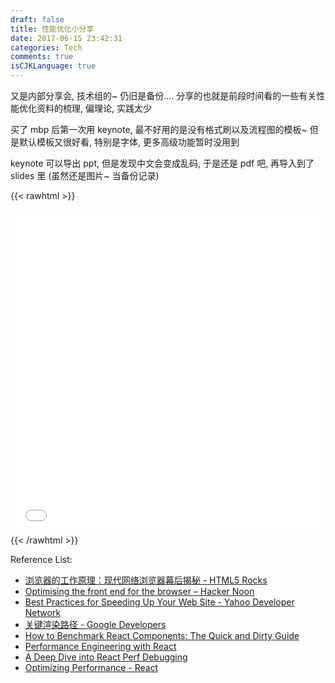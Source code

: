```yaml
---
draft: false
title: 性能优化小分享
date: 2017-06-15 23:42:31
categories: Tech
comments: true
isCJKLanguage: true
---
```


又是内部分享会, 技术组的~ 仍旧是备份....
分享的也就是前段时间看的一些有关性能优化资料的梳理, 偏理论, 实践太少

买了 mbp 后第一次用 keynote, 最不好用的是没有格式刷以及流程图的模板~
但是默认模板又很好看, 特别是字体, 更多高级功能暂时没用到

keynote 可以导出 ppt, 但是发现中文会变成乱码, 于是还是 pdf 吧, 再导入到了 slides 里
(虽然还是图片~ 当备份记录)

{{< rawhtml >}}
<iframe src="//slides.com/bambooom/optimisation-intro/embed?style=light" width="100%" height="520" scrolling="no" frameborder="0" webkitallowfullscreen mozallowfullscreen allowfullscreen></iframe>
{{< /rawhtml >}}

Reference List:
* [浏览器的工作原理：现代网络浏览器幕后揭秘 - HTML5 Rocks](https://www.html5rocks.com/zh/tutorials/internals/howbrowserswork/)
* [Optimising the front end for the browser – Hacker Noon](https://hackernoon.com/optimising-the-front-end-for-the-browser-f2f51a29c572)
* [Best Practices for Speeding Up Your Web Site - Yahoo Developer Network](https://developer.yahoo.com/performance/rules.html)
* [关键渲染路径 - Google Developers](https://developers.google.com/web/fundamentals/performance/critical-rendering-path/)
* [How to Benchmark React Components: The Quick and Dirty Guide](https://engineering.musefind.com/how-to-benchmark-react-components-the-quick-and-dirty-guide-f595baf1014c)
* [Performance Engineering with React](http://benchling.engineering/performance-engineering-with-react/)
* [A Deep Dive into React Perf Debugging](http://benchling.engineering/deep-dive-react-perf-debugging/)
* [Optimizing Performance - React](https://facebook.github.io/react/docs/optimizing-performance.html)

